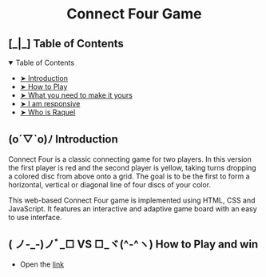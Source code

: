 <h1 align="center"> Connect Four Game</h1>

<h2 id="table-of-contents">  [_|_]  Table of Contents</h2>

<details open="open">
  <summary>Table of Contents</summary>
  <ul>
    <li><a href="#introduction"> ➤ Introduction</a></li>
    <li><a href="#how-to-play"> ➤ How to Play</a></li>
    <li><a href="#make-it-yours"> ➤ What you need to make it yours</a></li>
    <li><a href="#responsive"> ➤ I am responsive</a></li>
    <li><a href="#who"> ➤ Who is Raquel </a></li>
  </ul>
</details>

<h2 id="introduction"> (o´▽`o)ﾉ Introduction</h2>

<p align="justify">

Connect Four is a classic connecting game for two players. In this version the first player is red and the second player is yellow, taking turns dropping a colored disc from above onto a grid. The goal is to be the first to form a horizontal, vertical or diagonal line of four discs of your color.

This web-based Connect Four game is implemented using HTML, CSS and JavaScript. It features an interactive and adaptive game board with an easy to use interface.

</p>

<h2 id="how-to-play"> ( ノ-_-)ノﾞ_□ VS □_ヾ(^-^ヽ) How to Play and win</h2>

<p align="justify">

- Open the [link](https://rpg87.github.io/Connect-4/)

</p>
